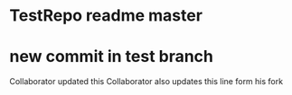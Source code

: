 # TestRepo readme master
# new commit in test branch
Collaborator updated this
Collaborator also updates this line form his fork
